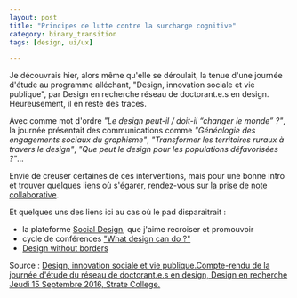 ```yaml
---
layout: post
title: "Principes de lutte contre la surcharge cognitive"
category: binary_transition
tags: [design, ui/ux]

---
```


Je découvrais hier, alors même qu'elle se déroulait, la tenue d'une journée d'étude au programme alléchant, "Design, innovation sociale et vie publique", par Design en recherche réseau de doctorant.e.s en design. Heureusement, il en reste des traces.

<!--more-->

Avec comme mot d'ordre *"Le design peut­-il / doit­-il “changer le monde” ?"*, la journée présentait des communications comme *"Généalogie des engagements sociaux du graphisme"*, *"Transformer les territoires ruraux à travers le design"*, *"Que peut le design pour les populations défavorisées ?"*...

Envie de creuser certaines de ces interventions, mais pour une bonne intro et trouver quelques liens où s'égarer, rendez-vous sur [la prise de note collaborative](https://hackpad.com/Design-innovation-sociale-et-vie-publique.-LTVxzyt5rmU).

Et quelques uns des liens ici au cas où le pad disparaitrait :
- la plateforme [Social Design](http://www.plateforme-socialdesign.net/), que j'aime recroiser et promouvoir
- cycle de conférences ["What design can do ?"](http://www.whatdesigncando.com/)
- [Design without borders](http://www.designwithoutborders.com/)

Source : [Design, innovation sociale et vie publique.Compte-rendu de la journée d'étude du réseau de doctorant.e.s en design, Design en recherche Jeudi 15 Septembre 2016, Strate College.][source]

[source]: https://hackpad.com/Design-innovation-sociale-et-vie-publique.-LTVxzyt5rmU
